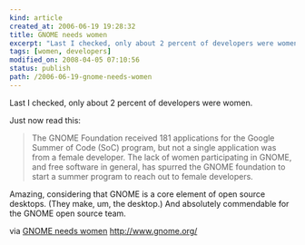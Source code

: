 ```yaml
---
kind: article
created_at: 2006-06-19 19:28:32
title: GNOME needs women
excerpt: "Last I checked, only about 2 percent of developers were women. "
tags: [women, developers]
modified_on: 2008-04-05 07:10:56
status: publish 
path: /2006-06-19-gnome-needs-women
---
```


Last I checked, only about 2 percent of developers were women. 

Just now read this: 

<blockquote   class="large">The GNOME Foundation received 181 applications for the Google Summer of Code (SoC) program, but not a single application was from a female developer. The lack of women participating in GNOME, and free software in general, has spurred the GNOME foundation to start a summer program to reach out to female developers.</blockquote>Amazing, considering that GNOME is a core element of open source desktops. (They make, um, the desktop.) And absolutely commendable for the GNOME open source team.  

via <a href="http://business.newsforge.com/article.pl?sid=06/06/15/2054202&from=rss">GNOME needs women</a>
http://www.gnome.org/